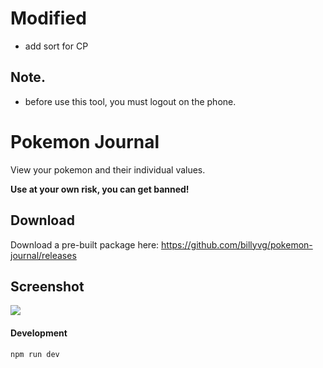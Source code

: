 # Modified

* add sort for CP

## Note.

* before use this tool, you must logout on the phone.

# Pokemon Journal
View your pokemon and their individual values.

**Use at your own risk, you can get banned!**

## Download

Download a pre-built package here: https://github.com/billyvg/pokemon-journal/releases

## Screenshot

![](./screenshot.png)

#### Development
`npm run dev`
